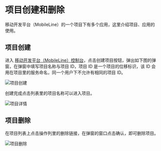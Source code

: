 # 项目创建和删除

移动开发平台（MobileLine）的一个项目下有多个应用，这里介绍项目、应用的使用。

## 项目创建

进入 [移动开发平台（MobileLine）控制台](http://console.tcecqpoc.fsphere.cn/tac)，点击创建项目按钮，弹出如下图的弹窗，在弹窗中填写项目名称与项目 ID，项目 ID 是一个项目的位移标识，该 ID 会用在项目里的服务命名，同一个用户下不允许有相同的项目 ID。

![项目创建](https://tacimg-1253960454.cos.ap-guangzhou.myqcloud.com/guides/project/project_create.jpg)

创建完成点击列表里的项目名称可以进入项目。

![项目详情](https://tacimg-1253960454.cos.ap-guangzhou.myqcloud.com/guides/project/project_detail.jpg)

## 项目删除

在项目列表上点击操作列里的删除链接，在弹窗的窗口点击确认，即可删除项目。

![项目删除](https://tacimg-1253960454.cos.ap-guangzhou.myqcloud.com/guides/project/project_delete.jpg)
